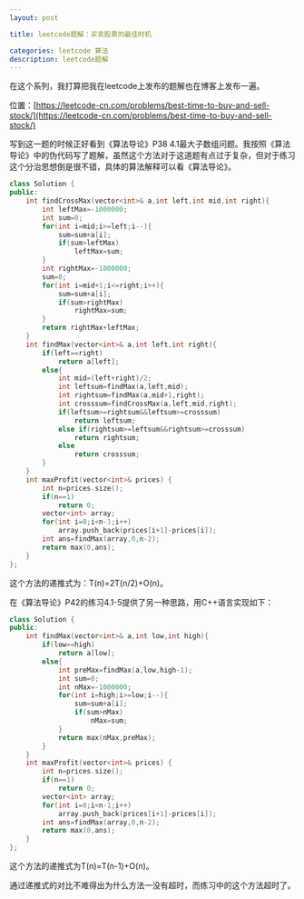 ```yaml
---
layout: post

title: leetcode题解：买卖股票的最佳时机

categories: leetcode 算法
description: leetcode题解
---
```


在这个系列，我打算把我在leetcode上发布的题解也在博客上发布一遍。

位置：[https://leetcode-cn.com/problems/best-time-to-buy-and-sell-stock/](https://leetcode-cn.com/problems/best-time-to-buy-and-sell-stock/)

写到这一题的时候正好看到《算法导论》P38 4.1最大子数组问题。我按照《算法导论》中的伪代码写了题解，虽然这个方法对于这道题有点过于复杂，但对于练习这个分治思想倒是很不错，具体的算法解释可以看《算法导论》。

```c++
class Solution {
public:
    int findCrossMax(vector<int>& a,int left,int mid,int right){
    	int leftMax=-1000000;
    	int sum=0;
        for(int i=mid;i>=left;i--){
            sum=sum+a[i];
            if(sum>leftMax)
                leftMax=sum;
        }
        int rightMax=-1000000;
        sum=0;
        for(int i=mid+1;i<=right;i++){
            sum=sum+a[i];
            if(sum>rightMax)
                rightMax=sum;
        }
        return rightMax+leftMax;
    }
    int findMax(vector<int>& a,int left,int right){
        if(left==right)
            return a[left];
        else{
            int mid=(left+right)/2;
            int leftsum=findMax(a,left,mid);
            int rightsum=findMax(a,mid+1,right);
            int crosssum=findCrossMax(a,left,mid,right);
            if(leftsum>=rightsum&&leftsum>=crosssum)
                return leftsum;
            else if(rightsum>=leftsum&&rightsum>=crosssum)
                return rightsum;
            else 
                return crosssum;
        }
    }
    int maxProfit(vector<int>& prices) {
        int n=prices.size();
        if(n==1)
            return 0;
        vector<int> array;
        for(int i=0;i<n-1;i++)
            array.push_back(prices[i+1]-prices[i]);
        int ans=findMax(array,0,n-2);
        return max(0,ans);
    }
};
```

这个方法的递推式为：T(n)=2T(n/2)+O(n)。

在《算法导论》P42的练习4.1-5提供了另一种思路，用C++语言实现如下：

```c++
class Solution {
public:
    int findMax(vector<int>& a,int low,int high){
        if(low==high)
            return a[low];
        else{
            int preMax=findMax(a,low,high-1);
            int sum=0;
            int nMax=-1000000;
            for(int i=high;i>=low;i--){
                sum=sum+a[i];
                if(sum>nMax)
                    nMax=sum;
            }
            return max(nMax,preMax);
        }
    }
    int maxProfit(vector<int>& prices) {
        int n=prices.size();
        if(n==1)
            return 0;
        vector<int> array;
        for(int i=0;i<n-1;i++)
            array.push_back(prices[i+1]-prices[i]);
        int ans=findMax(array,0,n-2);
        return max(0,ans);
    }
};
```

这个方法的递推式为T(n)=T(n-1)+O(n)。

通过递推式的对比不难得出为什么方法一没有超时，而练习中的这个方法超时了。
